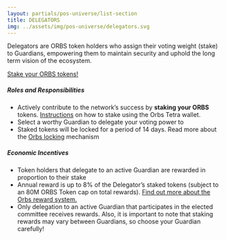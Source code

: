 ```yaml
---
layout: partials/pos-universe/list-section
title: DELEGATORS
img: ../assets/img/pos-universe/delegators.svg
---
```


Delegators are ORBS token holders who assign their voting weight (stake) to Guardians, empowering them to maintain security and uphold the long term vision of the ecosystem.

[Stake your ORBS tokens!](https://staking.orbs.network/ "button")

##### Roles and Responsibilities

- Actively contribute to the network’s success by **staking your ORBS**
  tokens. [Instructions](tetra-orbs-staking-wallet-tutorial "link") on how to stake using the Orbs Tetra wallet.
- Select a worthy Guardian to delegate your voting power to
- Staked tokens will be locked for a period of 14 days.
  Read more about the [Orbs locking](introducing-locking-when-staking-orbs "link") mechanism

##### Economic Incentives

- Token holders that delegate to an active Guardian are rewarded in proportion
  to their stake
- Annual reward is up to 8% of the Delegator’s staked tokens (subject to an 80M ORBS Token cap on total rewards). [Find out more about the Orbs reward system.](white-papers/orbs-pos-v2-the-age-of-guardians "link")
- Only delegation to an active Guardian that participates in the elected committee receives rewards. Also, it is important to note that staking rewards may vary between Guardians, so choose your Guardian carefully!

